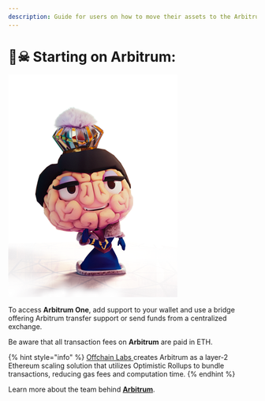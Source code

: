 ```yaml
---
description: Guide for users on how to move their assets to the Arbitrum One network.
---
```


# 🏴☠ Starting on Arbitrum:

![Queen Neara Aurius Manumakamae](../../.gitbook/assets/ZeCuintr.png)

To access **Arbitrum One**, add support to your wallet and use a bridge offering Arbitrum transfer support or send funds from a centralized exchange.



Be aware that all transaction fees on **Arbitrum** are paid in ETH.

{% hint style="info" %}
[Offchain Labs ](https://offchainlabs.com/)creates Arbitrum as a layer-2 Ethereum scaling solution that utilizes Optimistic Rollups to bundle transactions, reducing gas fees and computation time.&#x20;
{% endhint %}

Learn more about the team behind [**Arbitrum**](https://offchainlabs.com/).

